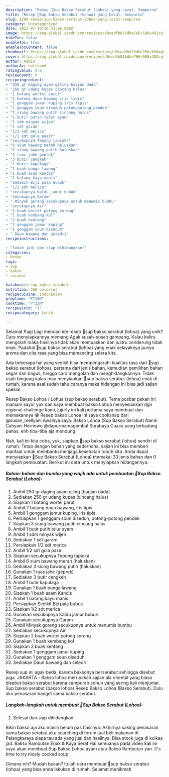 ```yaml
---
description: "Resep 🍲Sup Bakso Serabut (Lohoa) yang Lezat, Sempurna"
title: "Resep 🍲Sup Bakso Serabut (Lohoa) yang Lezat, Sempurna"
slug: 1290-resep-sup-bakso-serabut-lohoa-yang-lezat-sempurna
category: Uncategorized
date: 2022-07-16T16:43:06.900Z
image: https://img-global.cpcdn.com/recipes/d0cedfb816dbe766/680x482cq70/sup-bakso-serabut-lohoa-foto-resep-utama.jpg
hideToc: false
enableToc: true
enableTocContent: false
thumbnail: https://img-global.cpcdn.com/recipes/d0cedfb816dbe766/680x482cq70/sup-bakso-serabut-lohoa-foto-resep-utama.jpg
cover: https://img-global.cpcdn.com/recipes/d0cedfb816dbe766/680x482cq70/sup-bakso-serabut-lohoa-foto-resep-utama.jpg
author: Admin
authorAv: notfound
ratingvalue: 4.6
reviewcount: 6
recipeingredient:
- "250 gr daging ayam giling bagian dada"
- "250 gr udang kupas cincang halus"
- "1 batang wortel parut"
- "2 batang daun bawang iris tipis"
- "1 genggam jamur kuping iris tipis"
- "1 genggam soun diseduh potongpotong pendek"
- "3 siung bawang putih cincang halus"
- "1 butir putih telur ayam"
- "1 sdm minyak wijen"
- "1 sdt garam"
- "1/2 sdt merica"
- "1/2 sdt gula pasir"
- "secukupnya Tepung tapioka"
- "6 sium bawang merah haluskan"
- "3 siung bawang putih haluskan"
- "1 ruas jahe geprek"
- "3 butir cengkeh"
- "1 butir kapulaga"
- "1 buah bunga lawang"
- "1 buah asam Kandis"
- "1 batang kayu manis"
- "Sedikit Biji pala bubuk"
- "1/2 sdt merica"
- "secukupnya Kaldu jamur bubuk"
- "secukupnya Garam"
- " Minyak goreng secukupnya untuk menumis bumbu"
- "secukupnya Air"
- "2 buah wortel potong serong"
- "1 buah kembang kol"
- "2 buah kentang"
- "1 genggam jamur kuping"
- "1 genggam soun diseduh"
- " Daun bawang dan seledri"
recipeinstructions:

- "Sudah jadi dan siap dihidangkan!"
categories:
- Resep
tags:
- sup
- bakso
- serabut

katakunci: sup bakso serabut 
nutrition: 260 calories
recipecuisine: Indonesian
preptime: "PT10M"
cooktime: "PT32M"
recipeyield: "1"
recipecategory: Lunch

---
```



Selamat Pagi Lagi mencari ide resep 🍲sup bakso serabut (lohoa) yang unik? Cara menyiapkannya memang Agak susah-susah gampang. Kalau keliru mengolah maka hasilnya tidak akan memuaskan dan justru cenderung tidak enak. Padahal 🍲sup bakso serabut (lohoa) yang enak selayaknya punya aroma dan cita rasa yang bisa memancing selera kita.


Ada beberapa hal yang sedikit bisa mempengaruhi kualitas rasa dari 🍲sup bakso serabut (lohoa), pertama dari jenis bahan, kemudian pemilihan bahan segar dan bagus, hingga cara mengolah dan menghidangkannya. Tidak usah bingung kalau mau menyiapkan 🍲sup bakso serabut (lohoa) enak di rumah, karena asal sudah tahu caranya maka hidangan ini bisa jadi sajian spesial.

Resep Bakso Lohoa / Lohua (sup bakso serabut). Tema posbar pekan ini mamam sayur yuk dan saya membuat bakso Lohoa menyesuaikan dgn regional challenge kami, jujurly ini kali pertama saya membuat dan memakannya 😁 Resep bakso Lohoa ini saya cooksnap dari @susan_mellyani Awalnya saya. Bakso Lohoa (Sup Bakso Serabut) Nanik Cahyani Hernowo @dapurmamagembul Surabaya Cuaca yang terkadang panas, ehh tiba-tiba aja mendung.


Nah, kali ini kita coba, yuk, siapkan 🍲sup bakso serabut (lohoa) sendiri di rumah. Tetap dengan bahan yang sederhana, sajian ini bisa memberi manfaat untuk membantu menjaga kesehatan tubuh kita. Anda dapat menyiapkan 🍲Sup Bakso Serabut (Lohoa) memakai 33 jenis bahan dan 0 langkah pembuatan. Berikut ini cara untuk menyiapkan hidangannya.

<!--inarticleads1-->

##### Bahan-bahan dan bumbu yang wajib ada untuk pembuatan 🍲Sup Bakso Serabut (Lohoa):

1. Ambil 250 gr daging ayam giling (bagian dada)
1. Sediakan 250 gr udang kupas (cincang halus)
1. Siapkan 1 batang wortel parut
1. Ambil 2 batang daun bawang, iris tipis
1. Ambil 1 genggam jamur kuping, iris tipis
1. Persiapkan 1 genggam soun diseduh, potong-potong pendek
1. Siapkan 3 siung bawang putih cincang halus
1. Ambil 1 butir putih telur ayam
1. Ambil 1 sdm minyak wijen
1. Sediakan 1 sdt garam
1. Persiapkan 1/2 sdt merica
1. Ambil 1/2 sdt gula pasir
1. Siapkan secukupnya Tepung tapioka
1. Ambil 6 sium bawang merah (haluskan)
1. Sediakan 3 siung bawang putih (haluskan)
1. Gunakan 1 ruas jahe (geprek)
1. Sediakan 3 butir cengkeh
1. Ambil 1 butir kapulaga
1. Gunakan 1 buah bunga lawang
1. Siapkan 1 buah asam Kandis
1. Ambil 1 batang kayu manis
1. Persiapkan Sedikit Biji pala bubuk
1. Siapkan 1/2 sdt merica
1. Gunakan secukupnya Kaldu jamur bubuk
1. Gunakan secukupnya Garam
1. Ambil  Minyak goreng secukupnya untuk menumis bumbu
1. Sediakan secukupnya Air
1. Siapkan 2 buah wortel potong serong
1. Gunakan 1 buah kembang kol
1. Siapkan 2 buah kentang
1. Sediakan 1 genggam jamur kuping
1. Gunakan 1 genggam soun diseduh
1. Sediakan  Daun bawang dan seledri


Resep sup ini agak beda, karena baksonya berserabut sehingga disebut juga. JAKARTA - Bakso lohoa merupakan sajian ala oriental yang biasa disebut bakso serabut karena campuran sohun yang sering kali menjuntai. Sup bakso serabut (bakso lohoa) Resep Bakso Lohoa (Bakso Serabut). Dulu aku penasaran banget sama bakso serabut. 

<!--inarticleads2-->

##### Langkah-langkah untuk membuat 🍲Sup Bakso Serabut (Lohoa):


1. Selesai dan siap dihidangkan!

Bikin bakso aja aku masih belum pas hasilnya. Akhirnya saking penasaran sama bakso serabut aku searching di forum jual beli makanan di Palangkaraya siapa tau ada yang jual dan hasilnya. Bisa stock juga di kulkas jad. Bakso Rambutan Enak &amp; Kaya Serat Hai semuanya pada video kali ini saya akan membuat Sup Bakso Lohoa ayam atau Bakso Rambutan yan. It&#39;s time to try nicely cooked soup. 

Gimana nih? Mudah bukan? Itulah cara membuat 🍲sup bakso serabut (lohoa) yang bisa anda lakukan di rumah. Selamat menikmati
